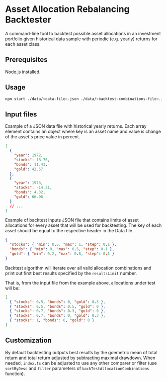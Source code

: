# Asset Allocation Rebalancing Backtester

A command-line tool to backtest possible asset allocations in an investment portfolio given historical data sample with periodic (e.g. yearly) returns for each asset class.

## Prerequisites

Node.js installed.

## Usage

```sh
npm start ./data/<data-file>.json ./data/<backtest-combinations-file>.json <resultsLimit>
```

## Input files

Example of a JSON data file with historical yearly returns.
Each array element contains an object where key is an asset name and value is change of the asset's price value in percent.

```json
[
  {
    "year": 1972,
    "stocks": 18.76,
    "bonds": 11.41,
    "gold": 42.57
  },
  {
    "year": 1973,
    "stocks": -14.31,
    "bonds": 4.32,
    "gold": 66.96
  }
  // ...
]
```

Example of backtest inputs JSON file that contains limits of asset allocations for every asset that will be used for backtesting.
The key of each asset should be equal to the respective header in the Data file.

```json
{
  "stocks": { "min": 0.5, "max": 1, "step": 0.1 },
  "bonds": { "min": 0, "max": 0.5, "step": 0.1 },
  "gold": { "min": 0.2, "max": 0.8, "step": 0.1 }
}
```

Backtest algorithm will iterate over all valid allocation combinations and print out first best results specified by the `resultsLimit` number.

That is, from the input file from the example above, allocations under test will be:

```json
[
  { "stocks": 0.5, "bonds": 0, "gold": 0.5 },
  { "stocks": 0.5, "bonds": 0.5, "gold": 0 },
  { "stocks": 0.7, "bonds": 0.3, "gold": 0 },
  { "stocks": 0.7, "bonds": 0, "gold": 0.3 },
  { "stocks": 1, "bonds": 0, "gold": 0 }
]
```

## Customization

By default backtesting outputs best results by the goemetric mean of total return and total return adjusted by subtracting maximal drawdown. When needed, `index.ts` can be adjusted to use any other comparer or filter (use `sortByDesc` and `filter` parameters of `backTestAllocationCombinations` function).
